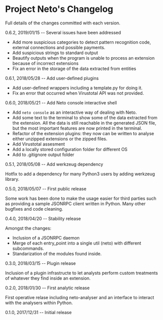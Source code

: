 Project Neto's Changelog
========================

Full details of the changes committed with each version.

0.6.2, 2019/01/15 -- Several issues have  been addressed

- Add more suspicious categories to detect pattern recognition code, external connections and possible payments.
- Add suspicious strings to standard output
- Beautify outputs when the program is unable to process an extension because of incorrect extensions
- Fix an error in the storage of the data extracted from entities

0.6.1, 2018/05/28 -- Add user-defined plugins

- Add user-defined wrappers including a template.py for doing
it.
- Fix an error that occurred when Virustotal API was not 
provided.

0.6.0, 2018/05/21 -- Add Neto console interactive shell

- Add `neto console` as an interactive way of dealing 
with Neto.
- Add some text to the terminal to show some of the data
extracted from the extension. All the data is still 
reachable in the generated JSON file, but the most 
important features are now printed in the terminal.
- Refactor of the extension plugins: they now can be
written to analyse either unzipped extensions or the zipped
files.
- Add Virustotal assesment
- Add a locally stored configuration folder for different OS
- Add to .gitignore output folder

0.5.1, 2018/05/08 -- Add werkzeug dependency

Hotfix to add a dependency for many Python3 users by adding
werkzeug library.

0.5.0, 2018/05/07 -- First public release

Some work has been done to make the usage easier for third 
parties such as providing a sample JSONRPC client written in
Python. Many other bugfixes and code cleaning.

0.4.0, 2018/04/20 -- Stability release

Amongst the changes:
- Inclusion of a JSONRPC daemon
- Merge of each entry_point into a single util (neto) with
different subcommands.
- Standarization of the modules found inside.

0.3.0, 2018/03/15 -- Plugin release

Inclusion of a plugin infrastructe to let analysts perform
custom treatments of whatever they find inside an extension.

0.2.0, 2018/01/30 -- First analytic release

First operative relase including neto-analyser and an 
interface to interact with the analysers within Python.

0.1.0, 2017/12/31 -- Initial release
